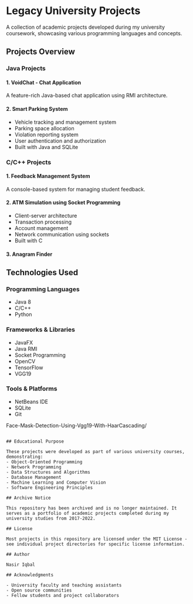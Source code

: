 # Legacy University Projects

A collection of academic projects developed during my university coursework, showcasing various programming languages and concepts.

## Projects Overview

### Java Projects

#### 1. VoidChat - Chat Application
A feature-rich Java-based chat application using RMI architecture.

#### 2. Smart Parking System
- Vehicle tracking and management system
- Parking space allocation
- Violation reporting system
- User authentication and authorization
- Built with Java and SQLite

### C/C++ Projects

#### 1. Feedback Management System
A console-based system for managing student feedback.

#### 2. ATM Simulation using Socket Programming
- Client-server architecture
- Transaction processing
- Account management
- Network communication using sockets
- Built with C

#### 3. Anagram Finder

## Technologies Used

### Programming Languages
- Java 8
- C/C++
- Python

### Frameworks & Libraries
- JavaFX
- Java RMI
- Socket Programming
- OpenCV
- TensorFlow
- VGG19

### Tools & Platforms
- NetBeans IDE
- SQLite
- Git

 Face-Mask-Detection-Using-Vgg19-With-HaarCascading/
```

## Educational Purpose

These projects were developed as part of various university courses, demonstrating:
- Object-Oriented Programming
- Network Programming
- Data Structures and Algorithms
- Database Management
- Machine Learning and Computer Vision
- Software Engineering Principles

## Archive Notice

This repository has been archived and is no longer maintained. It serves as a portfolio of academic projects completed during my university studies from 2017-2022.

## License

Most projects in this repository are licensed under the MIT License - see individual project directories for specific license information.

## Author

Nasir Iqbal

## Acknowledgments

- University faculty and teaching assistants
- Open source communities
- Fellow students and project collaborators